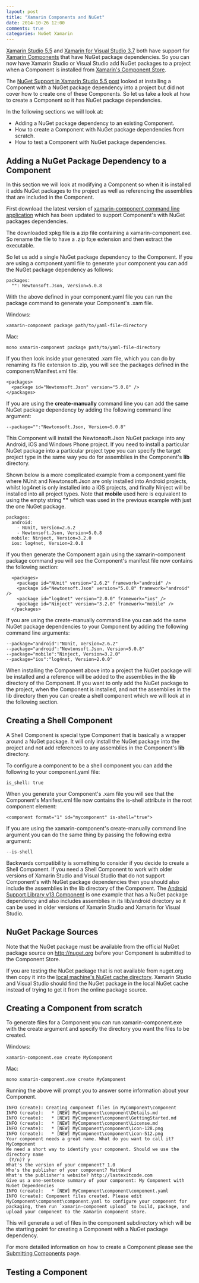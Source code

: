 ```yaml
---
layout: post
title: "Xamarin Components and NuGet"
date: 2014-10-26 12:00
comments: true
categories: NuGet Xamarin
---
```


[Xamarin Studio 5.5](http://lastexitcode.com/blog/2014/10/19/NuGetSupportInXamarinStudio5-5/) and [Xamarin for Visual Studio 3.7](http://developer.xamarin.com/releases/vs/xamarin.vs_3/xamarin.vs_3.7/) both have support for [Xamarin Components](https://components.xamarin.com/) that have NuGet package dependencies. So you can now have Xamarin Studio or Visual Studio add NuGet packages to a project when a Component is installed from [Xamarin's Component Store](https://components.xamarin.com/).

The [NuGet Support in Xamarin Studio 5.5 post](http://lastexitcode.com/blog/2014/10/19/NuGetSupportInXamarinStudio5-5/) looked at installing a Component with a NuGet package dependency into a project but did not cover how to create one of these Components. So let us take a look at how to create a Component so it has NuGet package dependencies. 

In the following sections we will look at:

  * Adding a NuGet package dependency to an existing Component.
  * How to create a Component with NuGet package dependencies from scratch.
  * How to test a Component with NuGet package dependencies.

## Adding a NuGet Package Dependency to a Component

In this section we will look at modifying a Component so when it is installed it adds NuGet packages to the project as well as referencing the assemblies that are included in the Component.

First download the latest version of [xamarin-component command line application](https://components.xamarin.com/submit/xpkg) which has been updated to support Component's with NuGet packages dependencies.

The downloaded xpkg file is a zip file containing a xamarin-component.exe. So rename the file to have a .zip fo;e extension and then extract the executable.

So let us add a single NuGet package dependency to the Component. If you are using a component.yaml file to generate your component you can add the NuGet package dependency as follows:

    packages:
      "": Newtonsoft.Json, Version=5.0.8

With the above defined in your component.yaml file you can run the package command to generate your Component's .xam file.

Windows:

    xamarin-component package path/to/yaml-file-directory
    
Mac:

    mono xamarin-component package path/to/yaml-file-directory

If you then look inside your generated .xam file, which you can do by renaming its file extension to .zip, you will see the packages defined in the component/Manifest.xml file:

	<packages>
	  <package id="Newtonsoft.Json" version="5.0.8" />
	</packages>

If you are using the **create-manually** command line you can add the same NuGet package dependency by adding the following command line argument:

	--package="":"Newtonsoft.Json, Version=5.0.8"

This Component will install the Newtonsoft.Json NuGet package into any Android, iOS and Windows Phone project. If you need to install a particular NuGet package into a particular project type you can specify the target project type in the same way you do for assemblies in the Component's **lib** directory.

Shown below is a more complicated example from a component.yaml file where NUnit and Newtonsoft.Json are only installed into Android projects, whilst log4net is only installed into a iOS projects, and finally Ninject will be installed into all project types. Note that **mobile** used here is equivalent to using the empty string **""** which was used in the previous example with just the one NuGet package.

    packages:
      android:
        - NUnit, Version=2.6.2
        - Newtonsoft.Json, Version=5.0.8
      mobile: Ninject, Version=3.2.0
      ios: log4net, Version=2.0.0

If you then generate the Component again using the xamarin-component package command you will see the Component's manifest file now contains the following section:

	  <packages>
	    <package id="NUnit" version="2.6.2" framework="android" />
	    <package id="Newtonsoft.Json" version="5.0.8" framework="android" />
	    <package id="log4net" version="2.0.0" framework="ios" />
	    <package id="Ninject" version="3.2.0" framework="mobile" />
	  </packages>

If you are using the create-manually command line you can add the same NuGet package dependencies to your Component by adding the following command line arguments:

	--package="android":"NUnit, Version=2.6.2"
	--package="android":"Newtonsoft.Json, Version=5.0.8"
	--package="mobile":"Ninject, Version=3.2.0"
	--package="ios":"log4net, Version=2.0.0"
    
When installing the Component above into a project the NuGet package will be installed and a reference will be added to the assemblies in the **lib** directory of the Component. If you want to only add the NuGet package to the project, when the Component is installed, and not the assemblies in the lib directory then you can create a shell component which we will look at in the following section.

## Creating a Shell Component

A Shell Component is special type Component that is basically a wrapper around a NuGet package. It will only install the NuGet package into the project and not add references to any assemblies in the Component's **lib** directory.

To configure a component to be a shell component you can add the following to your component.yaml file:

    is_shell: true

When you generate your Component's .xam file you will see that the Component's Manifest.xml file now contains the is-shell attribute in the root component element:

	<component format="1" id="mycomponent" is-shell="true">

If you are using the xamarin-component's create-manually command line argument you can do the same thing by passing the following extra argument:

    --is-shell

Backwards compatibility is something to consider if you decide to create a Shell Component.  If you need a Shell Component to work with older versions of Xamarin Studio and Visual Studio that do not support Component's with NuGet package dependencies then you should also include the assemblies in the lib directory of the Component.  The [Android Support Library v13 Component](https://components.xamarin.com/view/xamandroidsupportv13-18) is one example that has a NuGet package dependency and also includes assemblies in its lib/android directory so it can be used in older versions of Xamarin Studio and Xamarin for Visual Studio.

## NuGet Package Sources

Note that the NuGet package must be available from the official NuGet package source on http://nuget.org before your Component is submitted to the Component Store.

 If you are testing the NuGet package that is not available from nuget.org then copy it into the [local machine's NuGet cache directory](http://lastexitcode.com/projects/NuGet/FileLocations/). Xamarin Studio and Visual Studio should find the NuGet package in the local NuGet cache instead of trying to get it from the online package source.

## Creating a Component from scratch

To generate files for a Component you can run xamarin-component.exe with the create argument and specify the directory you want the files to be created.

Windows:

    xamarin-component.exe create MyComponent
     
Mac:
   
    mono xamarin-component.exe create MyComponent

Running the above will prompt you to answer some information about your Component.

	INFO (create): Creating component files in MyComponent\component
	INFO (create):   * [NEW] MyComponent\component\Details.md
	INFO (create):   * [NEW] MyComponent\component\GettingStarted.md
	INFO (create):   * [NEW] MyComponent\component\License.md
	INFO (create):   * [NEW] MyComponent\component\icon-128.png
	INFO (create):   * [NEW] MyComponent\component\icon-512.png
	Your component needs a great name. What do you want to call it? MyComponent
	We need a short way to identify your component. Should we use the directory name
	 (Y/n)? y
	What's the version of your component? 1.0
	Who's the publisher of your component? MattWard
	What's the publisher's website? http://lastexitcode.com
	Give us a one-sentence summary of your component: My Component with NuGet Dependencies
	INFO (create):   * [NEW] MyComponent\component\component.yaml
	INFO (create): Component files created. Please edit MyComponent\component\component.yaml to configure your component for packaging, then run `xamarin-component	upload` to build, package, and upload your component to the Xamarin component store.

This will generate a set of files in the component subdirectory which will be the starting point for creating a Component with a NuGet package dependency.

For more detailed information on how to create a Component please see the [Submitting Components](http://developer.xamarin.com/guides/cross-platform/advanced/submitting_components/) page.

## Testing a Component




